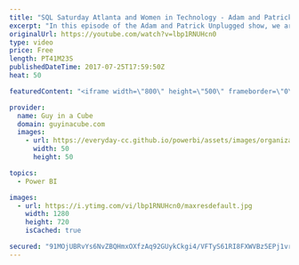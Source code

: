 ```yaml
---
title: "SQL Saturday Atlanta and Women in Technology - Adam and Patrick Unplugged [EP5]"
excerpt: "In this episode of the Adam and Patrick Unplugged show, we are at SQL Saturday Atlanta and talked with a few folks there. We have some SSIS, some stories, and a good discussion about Women in Technology!  Tim Mitchell (@Tim_Mitchell) - 0:21  Rie Irish (@IrishSQL) - 13:30  Julie Smith (@JulieChix) - 29:17"
originalUrl: https://youtube.com/watch?v=lbp1RNUHcn0
type: video
price: Free
length: PT41M23S
publishedDateTime: 2017-07-25T17:59:50Z
heat: 50

featuredContent: "<iframe width=\"800\" height=\"500\" frameborder=\"0\" src=\"https://www.youtube.com/embed/lbp1RNUHcn0\" allow=\"accelerometer; autoplay; encrypted-media; gyroscope; picture-in-picture\" allowfullscreen></iframe>"

provider:
  name: Guy in a Cube
  domain: guyinacube.com
  images:
    - url: https://everyday-cc.github.io/powerbi/assets/images/organizations/guyinacube.com-50x50.jpg
      width: 50
      height: 50

topics:
  - Power BI

images:
  - url: https://i.ytimg.com/vi/lbp1RNUHcn0/maxresdefault.jpg
    width: 1280
    height: 720
    isCached: true

secured: "91MOjUBRvYs6NvZBQHmxOXfzAq92GUykCkgi4/VFTyS61RI8FXWVBz5EPj1vrOhJ0Jbl8ivlwp9oBcJjCQTjzBeCe+b+JGPSXkK7PYR24XKx2ECMxDGaQ/pd8UXCaPWDhuekLMSwFn+8aikhrgFrC1/lL5SoHoIleg7rEdCT1BvCpO4ieu9DdRZ1txuFYguUFXHzvmqWDj6TklA2fiwJkP8RWwvz7lzn7p474Nyit/j3Od88gqsbgKtdVJ95mEiJ7ZZcKKJQzhs/ua5NgXYp+/wY7ajcdPKMWUYsEXZ9YBnVmj6X8OrlZwyjiPgdnyJ/v7ByiLi89NQpefsZSfOmXZq0Nzm/ulxtltT8iXRfkUtKaxQDxjwYyA7q/KtzEA3pbw8YTMS/SoutsrV4+skqDdRonYA/LnH882LZaapVnKw=;oeR2S3Um+W0u2F3wk/Pc6w=="
---
```


